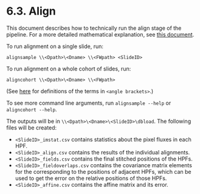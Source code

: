 # 6.3. Align

This document describes how to technically run the align stage of the pipeline.
For a more detailed mathematical explanation, see [this document](../../../documents/alignment/alignment.pdf).

To run alignment on a single slide, run:
```
alignsample \\<Dpath>\<Dname> \\<FWpath> <SlideID>
```

To run alignment on a whole cohort of slides, run:
```
aligncohort \\<Dpath>\<Dname> \\<FWpath>
```

(See [here](../../scans/docs/Definitions.md#43-definitions) for definitions of the terms in `<angle brackets>`.)

To see more command line arguments, run `alignsample --help` or `aligncohort --help`.

The outputs will be in `\\<Dpath>\<Dname>\<SlideID>\dbload`.  The following files will
be created:
 - `<SlideID>_imstat.csv` contains statistics about the pixel fluxes in each HPF.
 - `<SlideID>_align.csv` contains the results of the individual alignments.
 - `<SlideID>_fields.csv` contains the final stitched positions of the HPFs.
 - `<SlideID>_fieldoverlaps.csv` contains the covariance matrix elements for the corresponding to the positions of adjacent HPFs, which can be used to get the error on the relative positions of those HPFs.
 - `<SlideID>_affine.csv` contains the affine matrix and its error.
